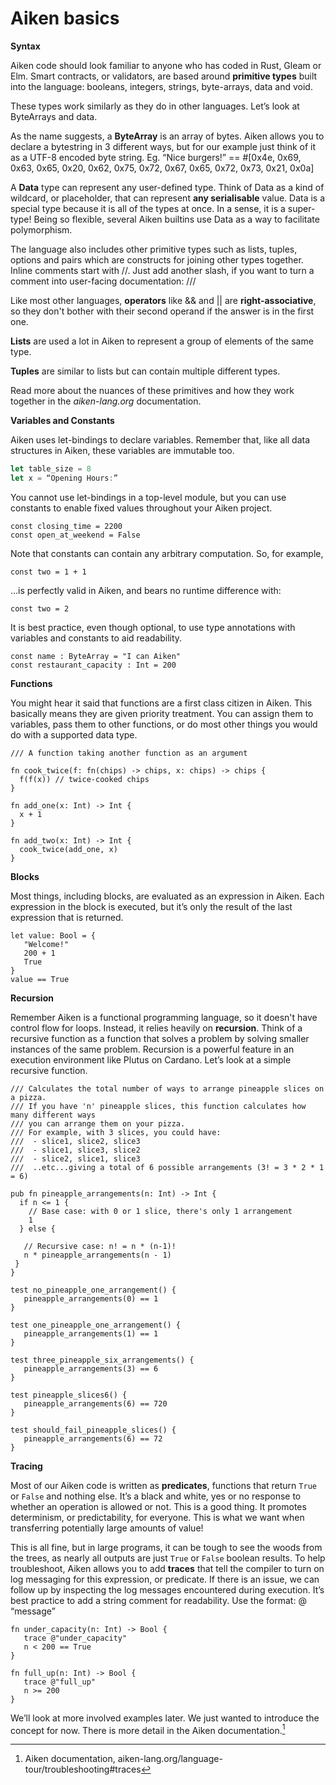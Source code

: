 # Aiken basics

**Syntax**

Aiken code should look familiar to anyone who has coded in Rust, Gleam or Elm. Smart contracts, or validators, are based around **primitive types** built into the language: booleans, integers, strings, byte-arrays, data and void. 

These types work similarly as they do in other languages. Let’s look at ByteArrays and data. 

As the name suggests, a **ByteArray** is an array of bytes. Aiken allows you to declare a bytestring in 3 different ways, but for our example just think of it as a UTF-8 encoded byte string. Eg. “Nice burgers!”  == #[0x4e, 0x69, 0x63, 0x65, 0x20, 0x62, 0x75, 0x72, 0x67, 0x65, 0x72, 0x73, 0x21, 0x0a] 

A **Data** type can represent any user-defined type. Think of Data as a kind of wildcard, or placeholder, that can represent **any serialisable** value. Data is a special type because it is all of the types at once. In a sense, it is a super-type! Being so flexible, several Aiken builtins use Data as a way to facilitate polymorphism.

The language also includes other primitive types such as lists, tuples, options and pairs which are constructs for joining other types together. Inline comments start with //. Just add another slash, if you want to turn a comment into user-facing documentation: ///

Like most other languages, **operators** like && and || are **right-associative**, so they don't bother with their second operand if the answer is in the first one.

**Lists** are used a lot in Aiken to represent a group of elements of the same type.  

**Tuples** are similar to lists but can contain multiple different types.

Read more about the nuances of these primitives and how they work together in the *aiken-lang.org* documentation.

**Variables and Constants** 

Aiken uses let-bindings to declare variables. Remember that, like all data structures in Aiken, these variables are immutable too.

```rust
let table_size = 8
let x = “Opening Hours:”
```

You cannot use let-bindings in a top-level module, but you can use constants to enable fixed values throughout your Aiken project.
```aiken
const closing_time = 2200
const open_at_weekend = False
```
Note that constants can contain any arbitrary computation. So, for example, 
```aiken
const two = 1 + 1
```
…is perfectly valid in Aiken, and bears no runtime difference with:
```aiken
const two = 2
```
It is best practice, even though optional, to use type annotations with variables and constants to aid readability.
```aiken
const name : ByteArray = "I can Aiken"
const restaurant_capacity : Int = 200
```
**Functions**

You might hear it said that functions are a first class citizen in Aiken. This basically means they are given priority treatment. You can assign them to variables, pass them to other functions, or do most other things you would do with a supported data type. 

```aiken
/// A function taking another function as an argument

fn cook_twice(f: fn(chips) -> chips, x: chips) -> chips {
  f(f(x)) // twice-cooked chips
}

fn add_one(x: Int) -> Int {
  x + 1
}

fn add_two(x: Int) -> Int {
  cook_twice(add_one, x)
}
```
**Blocks**

Most things, including blocks, are evaluated as an expression in Aiken. Each expression in the block is executed, but it’s only the result of the last expression that is returned.

```aiken
let value: Bool = {
   "Welcome!"
   200 + 1
   True
}
value == True
```
**Recursion**

Remember Aiken is a functional programming language, so it doesn't have control flow for loops. Instead, it relies heavily on **recursion**. Think of a recursive function as a function that solves a problem by solving smaller instances of the same problem. Recursion is a powerful feature in an execution environment like Plutus on Cardano. Let’s look at a simple recursive function.

```aiken
/// Calculates the total number of ways to arrange pineapple slices on a pizza.
/// If you have 'n' pineapple slices, this function calculates how many different ways
/// you can arrange them on your pizza.
/// For example, with 3 slices, you could have:
///  - slice1, slice2, slice3
///  - slice1, slice3, slice2
///  - slice2, slice1, slice3
///  ..etc...giving a total of 6 possible arrangements (3! = 3 * 2 * 1 = 6)

pub fn pineapple_arrangements(n: Int) -> Int {
  if n <= 1 {
    // Base case: with 0 or 1 slice, there's only 1 arrangement
    1
  } else {

   // Recursive case: n! = n * (n-1)!
   n * pineapple_arrangements(n - 1)
 }
}

test no_pineapple_one_arrangement() {
   pineapple_arrangements(0) == 1
}

test one_pineapple_one_arrangement() {
   pineapple_arrangements(1) == 1
}

test three_pineapple_six_arrangements() {
   pineapple_arrangements(3) == 6
}

test pineapple_slices6() {
   pineapple_arrangements(6) == 720
}

test should_fail_pineapple_slices() {
   pineapple_arrangements(6) == 72
}
```

**Tracing**

Most of our Aiken code is written as **predicates**, functions that return ```True``` or ```False``` and nothing else. It’s a black and white, yes or no response to whether an operation is allowed or not. This is a good thing. It promotes determinism, or predictability, for everyone. This is what we want when transferring potentially large amounts of value! 

This is all fine, but in large programs, it can be tough to see the woods from the trees, as nearly all outputs are just ```True``` or ```False``` boolean results. To help troubleshoot, Aiken allows you to add **traces** that tell the compiler to turn on log messaging for this expression, or predicate. If there is an issue, we can follow up by inspecting the log messages encountered during execution. It’s best practice to add a string comment for readability. Use the format: @ “message” 

```aiken
fn under_capacity(n: Int) -> Bool {
   trace @"under_capacity"
   n < 200 == True
}

fn full_up(n: Int) -> Bool {
   trace @"full_up"
   n >= 200
}
```
We’ll look at more involved examples later. We just wanted to introduce the concept for now. There is more detail in the Aiken documentation.[^1]


[^1]: Aiken documentation, aiken-lang.org/language-tour/troubleshooting#traces
